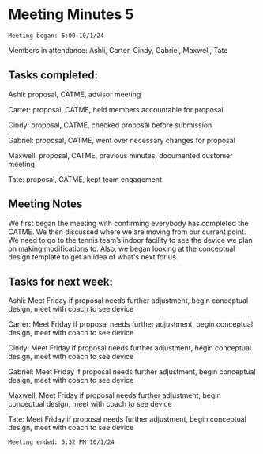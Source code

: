 # Meeting Minutes 5 

    Meeting began: 5:00 10/1/24 

Members in attendance: Ashli, Carter, Cindy, Gabriel, Maxwell, Tate 

## Tasks completed: 

Ashli: proposal, CATME, advisor meeting 

Carter: proposal, CATME, held members accountable for proposal 

Cindy: proposal, CATME, checked proposal before submission 

Gabriel:  proposal, CATME, went over necessary changes for proposal 

Maxwell: proposal, CATME, previous minutes, documented customer meeting 

Tate: proposal, CATME, kept team engagement 

 
## Meeting Notes
We first began the meeting with confirming everybody has completed the CATME. We then discussed where we are moving from our current point. We need to go to the tennis team’s indoor facility to see the device we plan on making modifications to. Also, we began looking at the conceptual design template to get an idea of what's next for us. 

## Tasks for next week: 

Ashli: Meet Friday if proposal needs further adjustment, begin conceptual design, meet with coach to see device 

Carter: Meet Friday if proposal needs further adjustment, begin conceptual design, meet with coach to see device 

Cindy: Meet Friday if proposal needs further adjustment, begin conceptual design, meet with coach to see device 

Gabriel: Meet Friday if proposal needs further adjustment, begin conceptual design, meet with coach to see device 

Maxwell: Meet Friday if proposal needs further adjustment, begin conceptual design, meet with coach to see device 

Tate: Meet Friday if proposal needs further adjustment, begin conceptual design, meet with coach to see device 

    Meeting ended: 5:32 PM 10/1/24  

 
